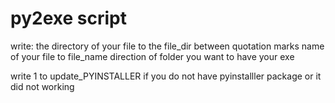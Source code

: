 # py2exe script

write:
the directory of your file to the file_dir between quotation marks
name of your file to file_name
direction of folder you want to have your exe

write 1 to update_PYINSTALLER if you do not have pyinstalller package or it did not working
